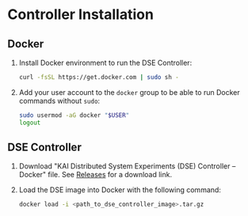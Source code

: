 # Controller Installation

## Docker

1. Install Docker environment to run the DSE Controller:

    ```bash
    curl -fsSL https://get.docker.com | sudo sh -
    ```

2. Add your user account to the `docker` group to be able to run Docker commands without `sudo`:

    ```bash
    sudo usermod -aG docker "$USER"
    logout
    ```

## DSE Controller

1. Download "KAI Distributed System Experiments (DSE) Controller – Docker" file. See [Releases](../kaidcb/versions.md) for a download link.

2. Load the DSE image into Docker with the following command:

    ```bash
    docker load -i <path_to_dse_controller_image>.tar.gz
    ```



